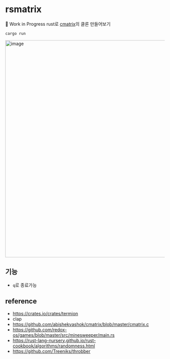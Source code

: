 # rsmatrix

🚧 Work in Progress
rust로 [cmatrix](https://github.com/abishekvashok/cmatrix/blob/master/cmatrix.c)의 클론 만들어보기

```
cargo run
```

<img width="686" alt="image" src="https://user-images.githubusercontent.com/44766242/170406871-7c3d35ba-bab1-4b0b-9db5-08588ac65bbb.png">

## 기능

- `q`로 종료가능

## reference

- https://crates.io/crates/termion
- clap
- https://github.com/abishekvashok/cmatrix/blob/master/cmatrix.c
- https://github.com/redox-os/games/blob/master/src/minesweeper/main.rs
- https://rust-lang-nursery.github.io/rust-cookbook/algorithms/randomness.html
- https://github.com/Treeniks/throbber